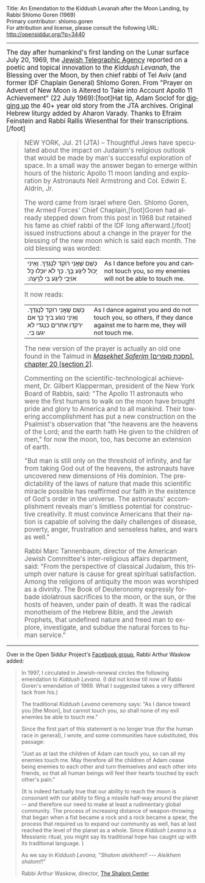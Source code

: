 <html>
<head></head>
<body>
Title: An Emendation to the Ḳiddush Levanah after the Moon Landing, by Rabbi Shlomo Goren (1969)<br />
Primary contributor: shlomo.goren<br />
For attribution and license, please consult the following URL: <a href="http://opensiddur.org/?p=3440">http://opensiddur.org/?p=3440</a>
<p />
<hr />

<div class="english" lang="en" style="font-size: 1.2em;">
The day after humankind's first landing on the Lunar surface July 20, 1969, the <a href="http://web.archive.org/web/20110811175154/http://archive.jta.org/article/1969/07/22/2950275/prayer-on-advent-of-new-moon-is-altered-to-take-into-account-apollo-11-achievement">Jewish Telegraphic Agency</a> reported on a poetic and topical innovation to the <em>Ḳiddush Levanah</em>, the Blessing over the Moon, by then chief rabbi of Tel Aviv (and former IDF Chaplain General) Shlomo Goren. From "Prayer on Advent of New Moon is Altered to Take into Account Apollo 11 Achievement" (22 July 1969):[foot]Hat tip, Adam Soclof for <a href="www.jta.org/2011/07/20/the-archive-blog/how-israel-and-apollo-11-shared-the-giant-leap-for-mankind">digging up</a> the 40+ year old story from the JTA archives. Original Hebrew liturgy added by Aharon Varady. Thanks to Efraim Feinstein and Rabbi Rallis Wiesenthal for their transcriptions.[/foot]

<blockquote>
NEW YORK, Jul. 21 (JTA) – Thoughtful Jews have speculated about the impact on Judaism's religious outlook that would be made by man's successful exploration of space. In a small way the answer began to emerge within hours of the historic Apollo 11 moon landing and exploration by Astronauts Neil Armstrong and Col. Edwin E. Aldrin, Jr.

The word came from Israel where Gen. Shlomo Goren, the Armed Forces' Chief Chaplain,[foot]Goren had already stepped down from this post in 1968 but retained his fame as chief rabbi of the IDF long afterward.[/foot] issued instructions about a change in the prayer for the blessing of the new moon which is said each month. The old blessing was worded: 

<table style="margin-left: auto; margin-right: auto;"><tbody>
<tr><td style="vertical-align:top;">
<div class="liturgy" lang="he">
כְּשֵׁם שֶׁאֲנִי רוֹקֵד לְנֶגְדֵּךְ. וְאֵינִי יָכוֹל לִיגַּע בָּךְ.‏
כַּךְ לֹא יוּכְלוּ כָּל אוֹיְבַי לִיגַּע בִּי לְרָעָה:‏
</div></td>
 
<td style="vertical-align:top;"><div class="english" lang="en">As I dance before you and cannot touch you,
so my enemies will not be able to touch me.
</td></tr>
</tbody></table>

It now reads:

<table style="margin-left: auto; margin-right: auto;"><tbody>
<tr><td style="vertical-align:top;">
<div class="liturgy" lang="he">
כְּשֵׁם שֶׁאֲנִי רוֹקֵד לְנֶגְדֵּךְ. וְאֵינִי נוגע ביך
כַּךְ אם ירקדו אחרים כנגדי לא יגעו בי.‏
</div></td>
 
<td style="vertical-align:top;">
<div class="english" lang="en">
As I dance against you and do not touch you,
so others, if they dance against me to harm me, they will not touch me.
</td></tr>
</tbody></table>

The new version of the prayer is actually an old one found in the Talmud in <a href="https://www.sefaria.org/Tractate_Soferim.20.2?ven=The_Minor_Tractates_of_the_Talmud,_trans._A._Cohen,_London:_Soncino_Press,_1965&vhe=Talmud_Bavli,_Vilna_1883_ed.&lang=bi&with=all&lang2=en"><em>Masekhet Soferim</em> [<span class="hebrew" lang="he">מסכת סופרים</span>], chapter 20 [section 2]</a>.

Commenting on the scientific-technological achievement, Dr. Gilbert Klapperman, president of the New York Board of Rabbis, said: "The Apollo 11 astronauts who were the first humans to walk on the moon have brought pride and glory to America and to all mankind. Their towering accomplishment has put a new construction on the Psalmist's observation that "the heavens are the heavens of the Lord; and the earth hath He given to the children of men," for now the moon, too, has become an extension of earth.

"But man is still only on the threshold of infinity, and far from taking God out of the heavens, the astronauts have uncovered new dimensions of His dominion. The predictability of the laws of nature that made this scientific miracle possible has reaffirmed our faith in the existence of God's order in the universe. The astronauts' accomplishment reveals man's limitless potential for constructive creativity. It must convince Americans that their nation is capable of solving the daily challenges of disease, poverty, anger, frustration and senseless hates, and wars as well."

Rabbi Marc Tannenbaum, director of the American Jewish Committee's inter-religious affairs department, said: "From the perspective of classical Judaism, this triumph over nature is cause for great spiritual satisfaction. Among the religions of antiquity the moon was worshiped as a divinity. The Book of Deuteronomy expressly forbade idolatrous sacrifices to the moon, or the sun, or the hosts of heaven, under pain of death. It was the radical monotheism of the Hebrew Bible, and the Jewish Prophets, that undefined nature and freed man to explore, investigate, and subdue the natural forces to human service."
</blockquote>
</div>

<hr />

Over in the Open Siddur Project's <a href="https://www.facebook.com/groups/opensiddur">Facebook group</a>, Rabbi Arthur Waskow added:

<blockquote>In 1997, I circulated in Jewish-renewal circles the following emendation to <em>Kiddush Levana</em>. (I did not know till now of Rabbi Goren's emendation of 1969. What I suggested takes a very different tack from his.)

The traditional <em>Kiddush Levana</em> ceremony says:
"As I dance toward you [the Moon], but cannot touch you, so shall none of my evil enemies be able to touch me."

Since the first part of this statement is no longer true (for the human race in general), I wrote, and some communities have substituted, this passage:

"Just as at last the children of Adam can touch you, so can all my enemies touch me. May therefore all the children of Adam cease being enemies to each other and turn themselves and each other into friends, so that all human beings will feel their hearts touched by each other's pain."

(It is indeed factually true that our ability to reach the moon is consonant with our ability to fling a missile half-way around the planet -- and therefore our need to make at least a rudimentary global community. The process of increasing distance of weapon-throwing that began when a fist became a rock and a rock became a spear, the process that required us to expand our community as well, has at last reached the level of the planet as a whole. Since <em>Kiddush Levana</em> is a Messianic ritual, you might say its traditional hope has caught up with its traditional language. )

As we say in <em>Kiddush Levana,</em> "<em>Shalom aleikhem!! --- Aleikhem shalom!</em>!"

Rabbi Arthur Waskow, director, <a href="http://www.theshalomcenter.org/">The Shalom Center</a></blockquote>

&nbsp;
</body>
</html>